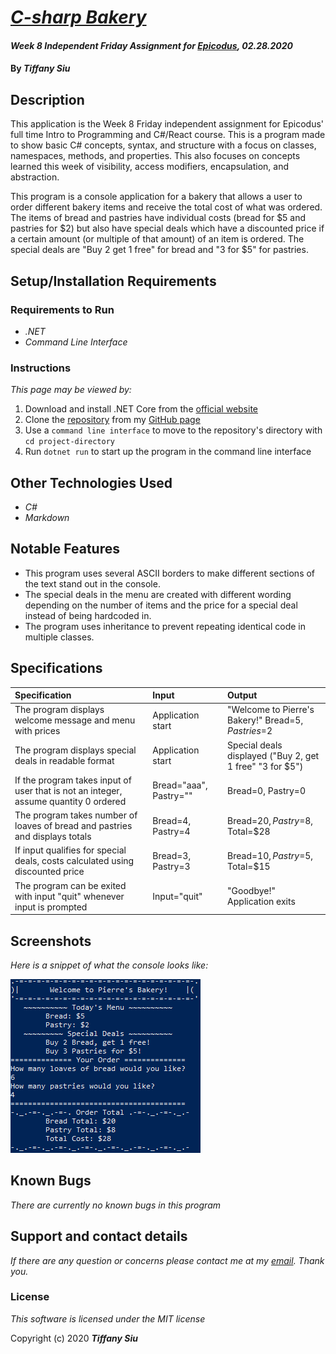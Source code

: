 # _[C-sharp Bakery](https://github.com/TSiu88/csharp-bakery.git)_

#### _Week 8 Independent Friday Assignment for [Epicodus](https://www.epicodus.com/), 02.28.2020_

#### By _**Tiffany Siu**_

## Description

This application is the Week 8 Friday independent assignment for Epicodus' full time Intro to Programming and C#/React course.  This is a program made to show basic C# concepts, syntax, and structure with a focus on classes, namespaces, methods, and properties.  This also focuses on concepts learned this week of visibility, access modifiers, encapsulation, and abstraction.

This program is a console application for a bakery that allows a user to order different bakery items and receive the total cost of what was ordered.  The items of bread and pastries have individual costs (bread for $5 and pastries for $2) but also have special deals which have a discounted price if a certain amount (or multiple of that amount) of an item is ordered.  The special deals are "Buy 2 get 1 free" for bread and "3 for $5" for pastries.


## Setup/Installation Requirements

### Requirements to Run
* _.NET_
* _Command Line Interface_

### Instructions

*This page may be viewed by:*

1. Download and install .NET Core from the [official website](https://dotnet.microsoft.com/download/dotnet-core/)
2. Clone the [repository](https://github.com/TSiu88/csharp-bakery.git) from my [GitHub page](https://github.com/TSiu88)
3. Use a `command line interface` to move to the repository's directory with `cd project-directory`
4. Run `dotnet run` to start up the program in the command line interface 

## Other Technologies Used

* _C#_
* _Markdown_

## Notable Features
* This program uses several ASCII borders to make different sections of the text stand out in the console.
* The special deals in the menu are created with different wording depending on the number of items and the price for a special deal instead of being hardcoded in.
* The program uses inheritance to prevent repeating identical code in multiple classes.

## Specifications

| Specification | Input | Output |
| :-------------     | :------------- | :------------- |
| The program displays welcome message and menu with prices | Application start | "Welcome to Pierre's Bakery!" Bread=$5, Pastries=$2 |
| The program displays special deals in readable format | Application start | Special deals displayed ("Buy 2, get 1 free" "3 for $5") |
| If the program takes input of user that is not an integer, assume quantity 0 ordered | Bread="aaa", Pastry="" | Bread=0, Pastry=0 |
| The program takes number of loaves of bread and pastries and displays totals | Bread=4, Pastry=4 | Bread=$20, Pastry=$8, Total=$28 |
| If input qualifies for special deals, costs calculated using discounted price | Bread=3, Pastry=3 | Bread=$10, Pastry=$5, Total=$15 |
| The program can be exited with input "quit" whenever input is prompted | Input="quit" | "Goodbye!" Application exits |

## Screenshots

_Here is a snippet of what the console looks like:_

![Snippet of console application](img/snippet1.png)

## Known Bugs

_There are currently no known bugs in this program_

## Support and contact details

_If there are any question or concerns please contact me at my [email](mailto:tsiu88@gmail.com). Thank you._

### License

*This software is licensed under the MIT license*

Copyright (c) 2020 **_Tiffany Siu_**
